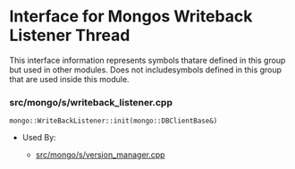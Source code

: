 
# Interface for Mongos Writeback Listener Thread
This interface information represents symbols thatare defined in this group but used in other modules.  Does not includesymbols defined in this group that are used inside this module.

### src/mongo/s/writeback\_listener.cpp

<div></div>

    mongo::WriteBackListener::init(mongo::DBClientBase&)

- Used By:

    - [src/mongo/s/version\_manager.cpp](../../../sharding/sharding)
